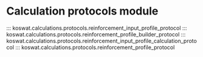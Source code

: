 # Calculation protocols module

::: koswat.calculations.protocols.reinforcement_input_profile_protocol
::: koswat.calculations.protocols.reinforcement_profile_builder_protocol
::: koswat.calculations.protocols.reinforcement_input_profile_calculation_protocol
::: koswat.calculations.protocols.reinforcement_profile_protocol

